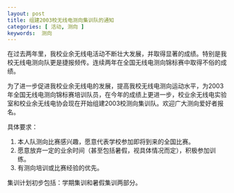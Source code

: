 ```yaml
---
layout: post
title: 组建2003校无线电测向集训队的通知
categories: [ 活动, 测向 ]
keywords:  测向
---
```


在过去两年里，我校业余无线电活动不断壮大发展，并取得显著的成绩。特别是我校无线电测向队更是捷报频传。连续两年在全国无线电测向锦标赛中取得不俗的成绩。

为了进一步促进我校业余无线电的发展，提高我校无线电测向运动水平，为2003年全国无线电测向锦标赛培训队员，在今年的成绩上更进一步，校业余无线电实验室和校业余无线电协会现在开始组建2003校测向集训队。欢迎广大测向爱好者报名。

具体要求：
1. 本人队测向比赛感兴趣，愿意代表学校参加即将到来的全国比赛。
2. 愿意放弃一定的业余时间（甚至包括暑假，视具体情况而定），积极参加训练。
3. 有测向培训或比赛经验的优先。

集训计划初步包括：学期集训和暑假集训两部分。
